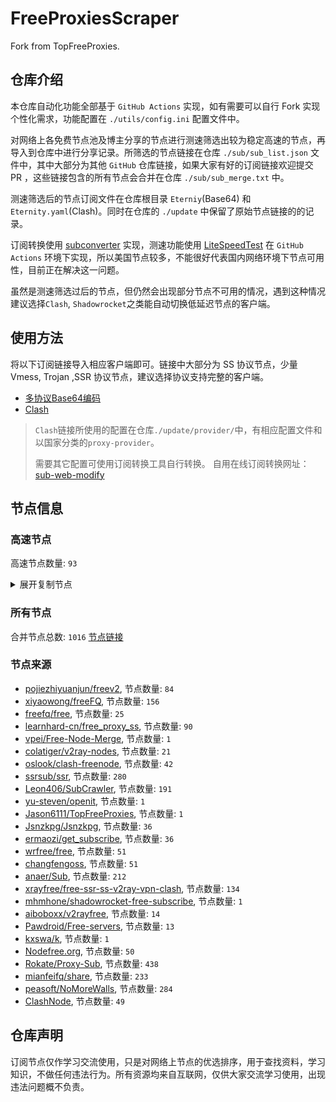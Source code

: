 # FreeProxiesScraper

Fork from TopFreeProxies.

## 仓库介绍
本仓库自动化功能全部基于 `GitHub Actions` 实现，如有需要可以自行 Fork 实现个性化需求，功能配置在 `./utils/config.ini` 配置文件中。

对网络上各免费节点池及博主分享的节点进行测速筛选出较为稳定高速的节点，再导入到仓库中进行分享记录。所筛选的节点链接在仓库 `./sub/sub_list.json` 文件中，其中大部分为其他 `GitHub` 仓库链接，如果大家有好的订阅链接欢迎提交 PR ，这些链接包含的所有节点会合并在仓库 `./sub/sub_merge.txt` 中。

测速筛选后的节点订阅文件在仓库根目录 `Eterniy`(Base64) 和 `Eternity.yaml`(Clash)。同时在仓库的 `./update` 中保留了原始节点链接的的记录。

订阅转换使用 [subconverter](https://github.com/tindy2013/subconverter) 实现，测速功能使用 [LiteSpeedTest](https://github.com/xxf098/LiteSpeedTest) 在 `GitHub Actions` 环境下实现，所以美国节点较多，不能很好代表国内网络环境下节点可用性，目前正在解决这一问题。

虽然是测速筛选过后的节点，但仍然会出现部分节点不可用的情况，遇到这种情况建议选择`Clash`, `Shadowrocket`之类能自动切换低延迟节点的客户端。

## 使用方法
将以下订阅链接导入相应客户端即可。链接中大部分为 SS 协议节点，少量 Vmess, Trojan ,SSR 协议节点，建议选择协议支持完整的客户端。

- [多协议Base64编码](https://raw.githubusercontent.com/caijh/FreeProxiesScraper/master/Eternity)
- [Clash](https://raw.githubusercontent.com/caijh/FreeProxiesScraper/master/Eternity.yaml)

>`Clash`链接所使用的配置在仓库`./update/provider/`中，有相应配置文件和以国家分类的`proxy-provider`。
>
>需要其它配置可使用订阅转换工具自行转换。
>自用在线订阅转换网址：[sub-web-modify](https://sub.v1.mk/)

## 节点信息
### 高速节点
高速节点数量: `93`
<details>
  <summary>展开复制节点</summary>

    vmess://eyJ2IjoiMiIsInBzIjoi8J+HsPCfh7cg6Z+p5Zu9XzAzMDYwMTYiLCJhZGQiOiIxNTIuNjcuMjE4LjM4IiwicG9ydCI6IjQ0MyIsInR5cGUiOiJub25lIiwiaWQiOiJiNWU5NDgwYS1iN2FhLTQwYTQtZjlhNy01Mjk5YjVlMzYzYjQiLCJhaWQiOiIwIiwibmV0Ijoid3MiLCJwYXRoIjoiLyIsImhvc3QiOiIiLCJ0bHMiOiIifQ==
    vmess://eyJ2IjoiMiIsInBzIjoi8J+HsPCfh7cg6Z+p5Zu9XzAzMDYwMDkiLCJhZGQiOiIxNTIuNjkuMjMwLjE3MCIsInBvcnQiOiI4MCIsInR5cGUiOiJub25lIiwiaWQiOiI2YWEyNGRlZC01ZjE1LTQ4YzctOGNiYS0zZTJhMTU5ZDZiNzciLCJhaWQiOiIwIiwibmV0Ijoid3MiLCJwYXRoIjoiLyIsImhvc3QiOiIiLCJ0bHMiOiIifQ==
    vmess://eyJ2IjoiMiIsInBzIjoi8J+Hr/Cfh7Ug5pel5pysXzAzMDYwMjYiLCJhZGQiOiIxNDAuODMuODYuMTI5IiwicG9ydCI6IjgwIiwidHlwZSI6Im5vbmUiLCJpZCI6Ijg3MDBjZmJkLTcxZGMtNDJiMC04NGYyLTUzY2Q3ZmU1NjQ1YiIsImFpZCI6IjAiLCJuZXQiOiJ3cyIsInBhdGgiOiIvIiwiaG9zdCI6IiIsInRscyI6IiJ9
    vmess://eyJ2IjoiMiIsInBzIjoi8J+HqPCfh7MgWzAxLTAzXXxvcGVucnVubmVyfOS4reWbveWPsOa5vihUVylUYWl3YW4vQ2l0eU9mZmljZV8yIiwiYWRkIjoiNjEuMjIyLjIwMi4xNDAiLCJwb3J0IjoiMzM3OTIiLCJ0eXBlIjoibm9uZSIsImlkIjoiZTU1Y2QxODItMDFiMC00ZmI3LWE1MTAtMzYzNzAxYTQ5MWM1IiwiYWlkIjoiMCIsIm5ldCI6IndzIiwicGF0aCI6Ii8iLCJob3N0IjoiIiwidGxzIjoiIn0=
    trojan://7Z29DRr1ts@cp-asus.ml:50275?allowInsecure=1#%F0%9F%87%B8%F0%9F%87%AC%20%5B01-03%5D%7Copenrunner%7C%E6%96%B0%E5%8A%A0%E5%9D%A1%28SG%29Singapore%2FSingapore_8
    trojan://c19d1432-8b3e-4818-8837-3d160cf65908@jgwdb2.gaox.ml:443?allowInsecure=1#%F0%9F%87%AF%F0%9F%87%B5%20%5B01-03%5D%7Copenrunner%7C%E6%97%A5%E6%9C%AC%28JP%29Japan%2FOsaka_9
    vmess://eyJ2IjoiMiIsInBzIjoi8J+HrfCfh7AgWzAxLTAzXXxvcGVucnVubmVyfOS4reWbvemmmea4ry/kuK3lm73lj7Dmub4oQ04pQ2hpbmEvQmVpamluZy8o5Y+v6IO95piv5Lit6L2s6IqC54K5KV8xMCIsImFkZCI6InNoY3UuZm9yZ2VidWtraXQuY29tIiwicG9ydCI6IjQ3Mzg5IiwidHlwZSI6Im5vbmUiLCJpZCI6ImY2ODBkZmQ4LTNiNTktNDhhZi1hZWE4LTFkNGJjMDlhMTcwNSIsImFpZCI6IjAiLCJuZXQiOiJ0Y3AiLCJwYXRoIjoiLyIsImhvc3QiOiJzaGN1LmZvcmdlYnVra2l0LmNvbSIsInRscyI6IiJ9
    trojan://da777aae-defb-41d0-a183-2c27da2b4677@jgwdj3.gaox.ml:443?allowInsecure=1#%F0%9F%87%AF%F0%9F%87%B5%20%5B01-03%5D%7Copenrunner%7C%E6%97%A5%E6%9C%AC%28JP%29Japan%2FTokyo_16
    vmess://eyJ2IjoiMiIsInBzIjoi8J+HrfCfh7AgWzAxLTAzXXxvcGVucnVubmVyfOS4reWbvemmmea4r+eJueWIq+ihjOaUv+WMuihISylIb25na29uZ1NBUkNoaW5hL0hvbmdLb25nXzE5IiwiYWRkIjoiNDI2aGsuZmFuczgueHl6IiwicG9ydCI6IjQ0MyIsInR5cGUiOiJub25lIiwiaWQiOiI5M2JkYWVkNS0xM2M1LTM5MjctOTNkNy1hNjg3N2M1YWM4ZDIiLCJhaWQiOiIyIiwibmV0Ijoid3MiLCJwYXRoIjoiL3JheSIsImhvc3QiOiI0MjZoay5mYW5zOC54eXoiLCJ0bHMiOiJ0bHMifQ==
    vmess://eyJ2IjoiMiIsInBzIjoi8J+HrfCfh7AgWzAxLTAzXXxvcGVucnVubmVyfOS4reWbvemmmea4ry/kuK3lm73lj7Dmub4oQ04pQ2hpbmEvQmVpamluZy8o5Y+v6IO95piv5Lit6L2s6IqC54K5KV8yMCIsImFkZCI6IlYzMDkuYmdwbmV0LnRvcCIsInBvcnQiOiIyNjMwOSIsInR5cGUiOiJub25lIiwiaWQiOiJlZjM2MWM4My04Yjg5LTM5NTAtOWM5Yi02Y2NjMTc3ZTYyODUiLCJhaWQiOiIwIiwibmV0IjoidGNwIiwicGF0aCI6Ii9yYXkiLCJob3N0IjoiNDI2aGsuZmFuczgueHl6IiwidGxzIjoiIn0=
    vmess://eyJ2IjoiMiIsInBzIjoi8J+HrfCfh7AgWzAxLTAzXXxvcGVucnVubmVyfOS4reWbvemmmea4ry/kuK3lm73lj7Dmub4oQ04pQ2hpbmEvU2hlbnpoZW4vKOWPr+iDveaYr+S4rei9rOiKgueCuSlfMjMiLCJhZGQiOiJWMjAzLmJncG5ldC50b3AiLCJwb3J0IjoiMjYyMDMiLCJ0eXBlIjoibm9uZSIsImlkIjoiZWYzNjFjODMtOGI4OS0zOTUwLTljOWItNmNjYzE3N2U2Mjg1IiwiYWlkIjoiMCIsIm5ldCI6InRjcCIsInBhdGgiOiIvcmF5IiwiaG9zdCI6IjQyNmhrLmZhbnM4Lnh5eiIsInRscyI6IiJ9
    trojan://cfbabf31-2cf6-40ca-9688-abbb682370aa@cn.speedabc.xyz:32002?allowInsecure=1&sni=jp-bgp.speedaccelerate.com#%F0%9F%87%AD%F0%9F%87%B0%20%5B01-03%5D%7Copenrunner%7C%E4%B8%AD%E5%9B%BD%E9%A6%99%E6%B8%AF%2F%E4%B8%AD%E5%9B%BD%E5%8F%B0%E6%B9%BE%28CN%29China%2FShenzhen%2F%28%E5%8F%AF%E8%83%BD%E6%98%AF%E4%B8%AD%E8%BD%AC%E8%8A%82%E7%82%B9%29_25
    trojan://e5d46365e25e31d94279c2bcf93390a2@sg-sr-116.mitoption.com:443?allowInsecure=1#%F0%9F%87%B8%F0%9F%87%AC%20%5B01-03%5D%7Copenrunner%7C%E6%96%B0%E5%8A%A0%E5%9D%A1%28SG%29Singapore%2FSingapore_28
    vmess://eyJ2IjoiMiIsInBzIjoi8J+Hr/Cfh7UgWzAxLTAzXXxvcGVucnVubmVyfOaXpeacrChKUClKYXBhbi9Ub2t5b18yOSIsImFkZCI6IjE0MC4yMzguNDguMTk0IiwicG9ydCI6Ijg4ODgiLCJ0eXBlIjoibm9uZSIsImlkIjoiMjRmMWRmYWQtMTI2Ny00Mjk3LThlODgtMGU5YjhlZjQ3ZTQ3IiwiYWlkIjoiMCIsIm5ldCI6InRjcCIsInBhdGgiOiIvIiwiaG9zdCI6IiIsInRscyI6IiJ9
    ss://YWVzLTI1Ni1nY206WTZSOXBBdHZ4eHptR0M@158.247.205.87:5601#%F0%9F%87%AF%F0%9F%87%B5%20%5B01-03%5D%7Copenrunner%7C%E6%97%A5%E6%9C%AC%28JP%29Japan%2FOsaka_40
    trojan://7b4066ae-accc-11eb-a8bf-f23c91cfbbc9@ssl.tcpbbr.net:443?allowInsecure=1#%F0%9F%87%AD%F0%9F%87%B0%20%5B01-03%5D%7Copenrunner%7C%E4%B8%AD%E5%9B%BD%E9%A6%99%E6%B8%AF%E7%89%B9%E5%88%AB%E8%A1%8C%E6%94%BF%E5%8C%BA%28HK%29Hongkong%2BSAR%2BChina%2FHong%2BKong_42
    vmess://eyJ2IjoiMiIsInBzIjoiSEtfU1NSU1VCXzE0IiwiYWRkIjoid3d3LnNha3VyYWRyZWFtLnRvcCIsInBvcnQiOiIxMjQ0MyIsInR5cGUiOiJub25lIiwiaWQiOiJlNGM4MjY0Yi0zZTUxLTRmYTMtYTk1Yi1mYTczMDljODJkNWEiLCJhaWQiOiIwIiwibmV0Ijoid3MiLCJwYXRoIjoiL2E3Mjc5MDVhYmM5MS8iLCJob3N0Ijoid3d3LnNha3VyYWRyZWFtLnRvcCIsInRscyI6InRscyJ9
    vmess://eyJ2IjoiMiIsInBzIjoiU0dfU1NSU1VCXzE5NCIsImFkZCI6ImhrLWl2LnNvbW5vZGUudG9wIiwicG9ydCI6IjgwIiwidHlwZSI6Im5vbmUiLCJpZCI6ImQ0MWMxOTNmLTUyY2EtM2VmOS05Y2Y1LWU3ZDUwMzMwZjI2ZSIsImFpZCI6IjAiLCJuZXQiOiJ3cyIsInBhdGgiOiIvd3M/ZWQ9MjA0OCIsImhvc3QiOiJoay1pdi5zb21ub2RlLnRvcCIsInRscyI6IiJ9
    ss://Y2hhY2hhMjAtaWV0Zi1wb2x5MTMwNTpHIXlCd1BXSDNWYW8@148.66.56.99:807#HK_52
    ss://YWVzLTI1Ni1jZmI6YW1hem9uc2tyMDU@3.112.193.151:443#JP_71
    ss://YWVzLTI1Ni1jZmI6YW1hem9uc2tyMDU@54.169.62.50:443#SG_124
    ss://Y2hhY2hhMjAtaWV0Zi1wb2x5MTMwNTpHIXlCd1BXSDNWYW8@217.197.161.136:811#Pool_%F0%9F%87%B8%F0%9F%87%ACSG_125
    ss://Y2hhY2hhMjAtaWV0Zi1wb2x5MTMwNTpHIXlCd1BXSDNWYW8@217.197.161.138:805#Pool_%F0%9F%87%B8%F0%9F%87%ACSG_126
    ss://YWVzLTI1Ni1jZmI6YW1hem9uc2tyMDU@54.169.211.238:443#SG_128
    ss://YWVzLTI1Ni1jZmI6YW1hem9uc2tyMDU@18.141.183.204:443#SG_132
    ss://YWVzLTI1Ni1jZmI6YW1hem9uc2tyMDU@54.254.199.122:443#SG_135
    vmess://eyJ2IjoiMiIsInBzIjoi8J+Hr/Cfh7UgZ2l0aHViLmNvbS9mcmVlZnEgLSDml6XmnKzkuJzkuqxMaW5vZGXmlbDmja7kuK3lv4MgMSIsImFkZCI6InY2LjU4MzE4MS54eXoiLCJwb3J0IjoiODAiLCJ0eXBlIjoibm9uZSIsImlkIjoiNTYxZDk1MzMtZTIwYS00ZmYwLTgzZDQtODBkMGNjNTg4ZGZiIiwiYWlkIjoiMCIsIm5ldCI6IndzIiwicGF0aCI6Ii8iLCJob3N0IjoidjYuNTgzMTgxLnh5eiIsInRscyI6IiJ9
    vmess://eyJ2IjoiMiIsInBzIjoi8J+HqPCfh7Mg5Y+w5rm+XzAzMDYwMTMiLCJhZGQiOiI0NS4xMjEuNTEuMTAzIiwicG9ydCI6IjIwNzE1IiwidHlwZSI6Im5vbmUiLCJpZCI6ImY2NDA2YjZkLTU0ODctNDZkYS1mNzkzLTQ2NjExMjY5YTMwNiIsImFpZCI6IjAiLCJuZXQiOiJ0Y3AiLCJwYXRoIjoiLyIsImhvc3QiOiJ2Ni41ODMxODEueHl6IiwidGxzIjoiIn0=
    vmess://eyJ2IjoiMiIsInBzIjoi8J+HuPCfh6wgWzAxLTAzXXxvcGVucnVubmVyfOaWsOWKoOWdoShTRylTaW5nYXBvcmUvU2luZ2Fwb3JlXzciLCJhZGQiOiJ2Mi0yLmdvZGxpZ2h0Lnh5eiIsInBvcnQiOiIzMDUyNiIsInR5cGUiOiJub25lIiwiaWQiOiI0MzMwOGQyNy05NGVjLTQwOGUtYThmNi1kNjgyY2ZiOTljYTkiLCJhaWQiOiIwIiwibmV0Ijoid3MiLCJwYXRoIjoiLzU0ZjYzNGZzIiwiaG9zdCI6InYyLTIuZ29kbGlnaHQueHl6IiwidGxzIjoidGxzIn0=
    vmess://eyJ2IjoiMiIsInBzIjoi8J+Hr/Cfh7Ug5pel5pysXzAzMDYxNjI1IiwiYWRkIjoiMTQxLjE0Ny4xNDkuMTg2IiwicG9ydCI6IjEwMzQ0IiwidHlwZSI6Im5vbmUiLCJpZCI6IjQ3OTk3MmIxLWU2MGQtNDk4NS05YTdmLWRmZWU2NDk4YWRiMSIsImFpZCI6IjAiLCJuZXQiOiJ0Y3AiLCJwYXRoIjoiLzU0ZjYzNGZzIiwiaG9zdCI6InYyLTIuZ29kbGlnaHQueHl6IiwidGxzIjoiIn0=
    ss://YWVzLTI1Ni1nY206ZTB1eWFrZW5kZzc@x.gotout.work:30031#%F0%9F%87%AD%F0%9F%87%B0%20%5B01-03%5D%7Copenrunner%7C%E4%B8%AD%E5%9B%BD%E9%A6%99%E6%B8%AF%2F%E4%B8%AD%E5%9B%BD%E5%8F%B0%E6%B9%BE%28CN%29China%2FShenzhen%2F%28%E5%8F%AF%E8%83%BD%E6%98%AF%E4%B8%AD%E8%BD%AC%E8%8A%82%E7%82%B9%29_4
    vmess://eyJ2IjoiMiIsInBzIjoi8J+HrfCfh7AgWzAxLTAzXXxvcGVucnVubmVyfOS4reWbvemmmea4ry/kuK3lm73lj7Dmub4oQ04pQ2hpbmEvU2hlbnpoZW4vKOWPr+iDveaYr+S4rei9rOiKgueCuSlfMyIsImFkZCI6IlYxMDQuYmdwbmV0LnRvcCIsInBvcnQiOiIyNjEwNCIsInR5cGUiOiJub25lIiwiaWQiOiJlZjM2MWM4My04Yjg5LTM5NTAtOWM5Yi02Y2NjMTc3ZTYyODUiLCJhaWQiOiIwIiwibmV0Ijoid3MiLCJwYXRoIjoiL2FkbWluIiwiaG9zdCI6IlYxMDQuYmdwbmV0LnRvcCIsInRscyI6IiJ9
    vmess://eyJ2IjoiMiIsInBzIjoi8J+HrfCfh7Ag6aaZ5rivXzAzMDYyMDYiLCJhZGQiOiIyMjMuMTYuOTMuMjIzIiwicG9ydCI6IjgwIiwidHlwZSI6Im5vbmUiLCJpZCI6ImQzM2EyMWE4LWU5ZTgtNGUxNy04NmNiLTUzZjIyMmFjYmU3MiIsImFpZCI6IjAiLCJuZXQiOiJ3cyIsInBhdGgiOiIvMS9hY3Rpb24taW1wcmVzc2lvbnMvMS9PRS9hd3MtbWt0Zy9hY3Rpb24vYXdzbV92MmNvbXBfdmlkZW9fVmlkZW9QbGF5ZXJSZWFkeSIsImhvc3QiOiJmbHMtbmEuYW1hem9uLmNvbSIsInRscyI6IiJ9
    ss://YWVzLTI1Ni1nY206NTA3MzY0ZmI3OTFl@fn600mlines021.svcline.com:995#%F0%9F%87%AD%F0%9F%87%B0%20%E9%A6%99%E6%B8%AFIEPL%E5%86%85%E7%BD%91%E4%B8%93%E7%BA%BF01
    ss://YWVzLTI1Ni1nY206YTgwMTYzMmQyZTJl@fn600mlines024.svcline.com:995#%F0%9F%87%AD%F0%9F%87%B0%20%E9%A6%99%E6%B8%AF%E8%B7%A8%E5%A2%83%E9%87%91%E8%9E%8D%E4%B8%93%E7%BA%BF03
    ss://YWVzLTI1Ni1nY206YjgyMzQ0YjNkNTMx@fn600mliness016.svcline.com:995#%F0%9F%87%AD%F0%9F%87%B0%20%E9%A6%99%E6%B8%AFIEPL%E5%86%85%E7%BD%91%E4%B8%93%E7%BA%BF02
    vmess://eyJ2IjoiMiIsInBzIjoi8J+HrfCfh7Ag5Lqa5rSyIHwg6aaZ5rivQiIsImFkZCI6ImEtY20xLmpzbW1tLmN5b3UiLCJwb3J0IjoiMzkxMTIiLCJ0eXBlIjoibm9uZSIsImlkIjoiMTBjOTA2NDQtM2QzNC0zYTM5LTk3NDctNGUwYzcyNjVjZjQ4IiwiYWlkIjoiMCIsIm5ldCI6InRjcCIsInBhdGgiOiIvMS9hY3Rpb24taW1wcmVzc2lvbnMvMS9PRS9hd3MtbWt0Zy9hY3Rpb24vYXdzbV92MmNvbXBfdmlkZW9fVmlkZW9QbGF5ZXJSZWFkeSIsImhvc3QiOiJmbHMtbmEuYW1hem9uLmNvbSIsInRscyI6IiJ9
    vmess://eyJ2IjoiMiIsInBzIjoi8J+HrfCfh7Ag5Lqa5rSyIHwg6aaZ5rivQSIsImFkZCI6ImEtY20xLmpzbW1tLmN5b3UiLCJwb3J0IjoiMzkxMTEiLCJ0eXBlIjoibm9uZSIsImlkIjoiMTBjOTA2NDQtM2QzNC0zYTM5LTk3NDctNGUwYzcyNjVjZjQ4IiwiYWlkIjoiMCIsIm5ldCI6InRjcCIsInBhdGgiOiIvMS9hY3Rpb24taW1wcmVzc2lvbnMvMS9PRS9hd3MtbWt0Zy9hY3Rpb24vYXdzbV92MmNvbXBfdmlkZW9fVmlkZW9QbGF5ZXJSZWFkeSIsImhvc3QiOiJmbHMtbmEuYW1hem9uLmNvbSIsInRscyI6IiJ9
    vmess://eyJ2IjoiMiIsInBzIjoi8J+HrfCfh7Ag5Lqa5rSyIHwg6aaZ5rivQkdQIiwiYWRkIjoiYS1jbjIuanNtbW0uY3lvdSIsInBvcnQiOiIzOTEzMSIsInR5cGUiOiJub25lIiwiaWQiOiIxMGM5MDY0NC0zZDM0LTNhMzktOTc0Ny00ZTBjNzI2NWNmNDgiLCJhaWQiOiIwIiwibmV0IjoidGNwIiwicGF0aCI6Ii8xL2FjdGlvbi1pbXByZXNzaW9ucy8xL09FL2F3cy1ta3RnL2FjdGlvbi9hd3NtX3YyY29tcF92aWRlb19WaWRlb1BsYXllclJlYWR5IiwiaG9zdCI6ImZscy1uYS5hbWF6b24uY29tIiwidGxzIjoiIn0=
    vmess://eyJ2IjoiMiIsInBzIjoi8J+HqPCfh7Mg5Lqa5rSyIHwg5Y+w5rm+RCIsImFkZCI6ImEtY3QxLmpzbW1tLmN5b3UiLCJwb3J0IjoiMzkyMjIiLCJ0eXBlIjoibm9uZSIsImlkIjoiMTBjOTA2NDQtM2QzNC0zYTM5LTk3NDctNGUwYzcyNjVjZjQ4IiwiYWlkIjoiMCIsIm5ldCI6InRjcCIsInBhdGgiOiIvMS9hY3Rpb24taW1wcmVzc2lvbnMvMS9PRS9hd3MtbWt0Zy9hY3Rpb24vYXdzbV92MmNvbXBfdmlkZW9fVmlkZW9QbGF5ZXJSZWFkeSIsImhvc3QiOiJmbHMtbmEuYW1hem9uLmNvbSIsInRscyI6IiJ9
    trojan://e0d7cfe6-b30c-4da2-968c-83cf5a878ec6@hk7.microsoftjs.top:443?allowInsecure=0&sni=tls.microsoftjs.top#%F0%9F%87%AD%F0%9F%87%B0%20%E9%A6%99%E6%B8%AF001
    vmess://eyJ2IjoiMiIsInBzIjoi8J+HsPCfh7cgX0tSX+mfqeWbvV8xIiwiYWRkIjoiMTMuMTI1LjcyLjE5NyIsInBvcnQiOiI0MzYzMiIsInR5cGUiOiJub25lIiwiaWQiOiIxOGY0OTI4OS05ZWUxLTQzOWEtYmJhYS1kYmI1OTE3MmM0MmUiLCJhaWQiOiIwIiwibmV0IjoidGNwIiwicGF0aCI6Ii8iLCJob3N0IjoidGxzLm1pY3Jvc29mdGpzLnRvcCIsInRscyI6IiJ9
    vmess://eyJ2IjoiMiIsInBzIjoi8J+HqPCfh7MgX1RXX+WPsOa5vl8xIiwiYWRkIjoiMzQuODEuNjEuMjQiLCJwb3J0IjoiNDM2MzIiLCJ0eXBlIjoibm9uZSIsImlkIjoiMThmNDkyODktOWVlMS00MzlhLWJiYWEtZGJiNTkxNzJjNDJlIiwiYWlkIjoiMCIsIm5ldCI6InRjcCIsInBhdGgiOiIvIiwiaG9zdCI6InRscy5taWNyb3NvZnRqcy50b3AiLCJ0bHMiOiIifQ==
    ss://YWVzLTI1Ni1jZmI6YW1hem9uc2tyMDU@54.178.60.213:443#%F0%9F%87%AF%F0%9F%87%B5%20_JP_%E6%97%A5%E6%9C%AC_1
    vmess://eyJ2IjoiMiIsInBzIjoi8J+Hr/Cfh7UgX0pQX+aXpeacrF8yIiwiYWRkIjoiNDMuMTI4LjIyNS4yMjAiLCJwb3J0IjoiODAiLCJ0eXBlIjoibm9uZSIsImlkIjoiMDNmYThlNTQtNDFiZS00ZTNiLWI3MGMtNTBiMzc1MGI1ZmRjIiwiYWlkIjoiMCIsIm5ldCI6IndzIiwicGF0aCI6Ii8iLCJob3N0IjoiIiwidGxzIjoiIn0=
    vmess://eyJ2IjoiMiIsInBzIjoiVVNfU1NSU1VCXzE5MCIsImFkZCI6IjE3Mi42Ny4xNjQuMTIzIiwicG9ydCI6IjQ0MyIsInR5cGUiOiJub25lIiwiaWQiOiJjNWEyZDdiOC1iZjg0LTRmOTctODU3Ny1iOWI4N2YyYmFhZjciLCJhaWQiOiIwIiwibmV0Ijoid3MiLCJwYXRoIjoiL0FVSUtOOEFVIiwiaG9zdCI6Im9wbGcxLmNmY2RuMi54eXoiLCJ0bHMiOiJ0bHMifQ==
    ss://YWVzLTI1Ni1jZmI6YW1hem9uc2tyMDU@54.186.216.67:443#%F0%9F%87%BA%F0%9F%87%B8%20%E7%BE%8E%E5%9B%BD%20136
    vmess://eyJ2IjoiMiIsInBzIjoi8J+HqPCfh6Yg5Yqg5ou/5aSnXzAzMDYxNjAiLCJhZGQiOiIyMy4yMjcuMzguMzkiLCJwb3J0IjoiNDQzIiwidHlwZSI6Im5vbmUiLCJpZCI6IjU2YTIxODhiLTJhYjctNDAyYy1iOWI4LTM0ODQ3ZmRmMDk1OCIsImFpZCI6IjAiLCJuZXQiOiJ3cyIsInBhdGgiOiIvNVFOUk9TUlYiLCJob3N0Ijoib3BsZzEuemh1amljbjIuY29tIiwidGxzIjoidGxzIn0=
    trojan://cf4295378e209e70d12c5bdd017144dfd1c772d3@170-187-134-190.ipv4.rush.ml:8443?allowInsecure=1#%F0%9F%87%BA%F0%9F%87%B8%20US%20356%20%E2%86%92%20tg%40nicevpn123
    vmess://eyJ2IjoiMiIsInBzIjoiVVNfeW91dHViZUDotYTmupDliIbkuqvluIhfNDAiLCJhZGQiOiJjYS1ubmMuaWxvdmVzY3AuY29tIiwicG9ydCI6IjQ0MyIsInR5cGUiOiJub25lIiwiaWQiOiI4MjNjMzFkYS03MDFmLTQ4M2QtYjM2ZS04OTZlNWNmMDk4N2EiLCJhaWQiOiIwIiwibmV0Ijoid3MiLCJwYXRoIjoiL3NoaXJrZXIiLCJob3N0IjoiY2Etbm5jLmlsb3Zlc2NwLmNvbSIsInRscyI6InRscyJ9
    vmess://eyJ2IjoiMiIsInBzIjoi8J+HuvCfh7gg576O5Zu9XzAzMDYxNTEwIiwiYWRkIjoianBuZXdhY3MuMTE0NTE0NzgyLnh5eiIsInBvcnQiOiIyMDUyIiwidHlwZSI6Im5vbmUiLCJpZCI6ImJiZTAzM2QzLWQzYmUtMzExMC1iODFhLTRmZWQzNDNlMmZjMiIsImFpZCI6IjAiLCJuZXQiOiJ3cyIsInBhdGgiOiIvdnZmZGd0cmgiLCJob3N0IjoianBuZXdhY3MuMTE0NTE0NzgyLnh5eiIsInRscyI6IiJ9
    trojan://RRy34GGwsPt47SuC@sky998dmit3.xyz:443?allowInsecure=1#%F0%9F%87%BA%F0%9F%87%B8%20US%20323%20%E2%86%92%20tg%40nicevpn123
    trojan://4134219f-2384-449c-92e9-50fe8474c30a@zurich-m2.4422331.xyz:10086?allowInsecure=1&sni=zurich-m2.4422331.xyz#%F0%9F%87%BA%F0%9F%87%B8%20US%20197%20%E2%86%92%20tg%40nicevpn123
    trojan://cf4295378e209e70d12c5bdd017144dfd1c772d3@108-137-18-26.ipv4.rush.ml:8443?allowInsecure=1#%F0%9F%87%BA%F0%9F%87%B8%20US%20332%20%E2%86%92%20tg%40nicevpn123
    vmess://eyJ2IjoiMiIsInBzIjoi8J+HuvCfh7gg576O5Zu9XzAzMDYxMjciLCJhZGQiOiIxMDguMTYyLjE5NS4xOTkiLCJwb3J0IjoiMjA4MiIsInR5cGUiOiJub25lIiwiaWQiOiIwODIxMjJhMi04NDc5LTQwODktODJmMC1mMzJiYTVmYzU0MjYiLCJhaWQiOiIwIiwibmV0Ijoid3MiLCJwYXRoIjoiL2JiIiwiaG9zdCI6Imhhby5odWFxaWFuLmljdSIsInRscyI6IiJ9
    vmess://eyJ2IjoiMiIsInBzIjoi8J+HuvCfh7gg576O5Zu9XzAzMDYyMzQ1IiwiYWRkIjoiMTcyLjY3LjIwNy4yMDkiLCJwb3J0IjoiMjA4MiIsInR5cGUiOiJub25lIiwiaWQiOiIwODIxMjJhMi04NDc5LTQwODktODJmMC1mMzJiYTVmYzU0MjYiLCJhaWQiOiIwIiwibmV0Ijoid3MiLCJwYXRoIjoiL2JiIiwiaG9zdCI6Imhhby5odWFxaWFuLmljdSIsInRscyI6IiJ9
    vmess://eyJ2IjoiMiIsInBzIjoi8J+HuvCfh7gg576O5Zu9IDAxOSIsImFkZCI6InYya3IxLmNvc2RheWFuLnRvcCIsInBvcnQiOiI0NDMiLCJ0eXBlIjoibm9uZSIsImlkIjoiNjQ0MGY5YzYtOTUxNC00ZmI1LWYyODEtM2FhZDFkMTQxOGJlIiwiYWlkIjoiMCIsIm5ldCI6IndzIiwicGF0aCI6Ii92bWVzcyIsImhvc3QiOiJ2MmtyMS5jb3NkYXlhbi50b3AiLCJ0bHMiOiJ0bHMifQ==
    vmess://eyJ2IjoiMiIsInBzIjoi8J+HuvCfh7gg576O5Zu9IDEwMSIsImFkZCI6ImxjLWtyMDItZGlyZWN0MDEubGMta3IwMi5sYy1ub2RlLmNvbSIsInBvcnQiOiI0NDMiLCJ0eXBlIjoibm9uZSIsImlkIjoiZWM3MzY0ODItMTczZS0zZWZmLTkxMTQtYjQ5ZGY4MDU2ZTdkIiwiYWlkIjoiMiIsIm5ldCI6IndzIiwicGF0aCI6Ii8iLCJob3N0IjoibGMta3IwMi1kaXJlY3QwMS5sYy1rcjAyLmxjLW5vZGUuY29tIiwidGxzIjoidGxzIn0=
    vmess://eyJ2IjoiMiIsInBzIjoi8J+HuvCfh7ggZ2l0aHViLmNvbS9mcmVlZnEgLSDnvo7lm71DbG91ZEZsYXJl5YWs5Y+4Q0RO6IqC54K5KHNob3BpZnkpIDUiLCJhZGQiOiIyMy4yMjcuMzguMTEiLCJwb3J0IjoiNDQzIiwidHlwZSI6Im5vbmUiLCJpZCI6IjkzNzlmZWEwLTAwNmQtNGZkMy04ZTM1LWQ0NWE1YWY3MmFhMiIsImFpZCI6IjAiLCJuZXQiOiJ3cyIsInBhdGgiOiIvVU1XMzYyNjIiLCJob3N0IjoiZnJndDEuc3NyLWZyZWUyLnh5eiIsInRscyI6InRscyJ9
    vmess://eyJ2IjoiMiIsInBzIjoi8J+HuvCfh7gg576O5Zu9IDEwMyIsImFkZCI6ImF1Lnlhbmdvbi5jbHViIiwicG9ydCI6IjQ0MyIsInR5cGUiOiJub25lIiwiaWQiOiI3NmY2ZWQ1NC03ZjYxLTQ0MDctZjQ5ZC1kZDMzZDA3ZWJkOGYiLCJhaWQiOiIwIiwibmV0IjoidGNwIiwicGF0aCI6Ii9VTVczNjI2MiIsImhvc3QiOiJmcmd0MS5zc3ItZnJlZTIueHl6IiwidGxzIjoidGxzIn0=
    vmess://eyJ2IjoiMiIsInBzIjoi8J+HuvCfh7ggZ2l0aHViLmNvbS9mcmVlZnEgLSDnvo7lm71DbG91ZEZsYXJl6IqC54K5IDEwIiwiYWRkIjoibHYxLnNoYXJlY2VudHJlcHJvLm9yZyIsInBvcnQiOiI0NDMiLCJ0eXBlIjoibm9uZSIsImlkIjoiODIzYzMxZGEtNzAxZi00ODNkLWIzNmUtODk2ZTVjZjA5ODdhIiwiYWlkIjoiMCIsIm5ldCI6IndzIiwicGF0aCI6Ii9zaGlya2VyIiwiaG9zdCI6Imx2MS5zaGFyZWNlbnRyZXByby5vcmciLCJ0bHMiOiJ0bHMifQ==
    vmess://eyJ2IjoiMiIsInBzIjoi8J+HuPCfh6wgX1VTX+e+juWbvS0+8J+HuPCfh6xfU0df5paw5Yqg5Z2hIDIiLCJhZGQiOiJ3d3cuZGFjaHUuY28iLCJwb3J0IjoiMjA5NSIsInR5cGUiOiJub25lIiwiaWQiOiJkMWJhZjJjOC00YjBiLTQwMGQtOGUwOC1iMWEyZmYxNDlmYTMiLCJhaWQiOiIwIiwibmV0Ijoid3MiLCJwYXRoIjoiL1RHOkBoa2FhMCIsImhvc3QiOiJsaW4uZC5zZy53eWhrYWEwLmdxIiwidGxzIjoiIn0=
    vmess://eyJ2IjoiMiIsInBzIjoi8J+HuvCfh7gg576O5Zu9IDA3NCIsImFkZCI6Ind3dy5kYWNodS5jbyIsInBvcnQiOiIyMDk1IiwidHlwZSI6Im5vbmUiLCJpZCI6ImQxYmFmMmM4LTRiMGItNDAwZC04ZTA4LWIxYTJmZjE0OWZhMyIsImFpZCI6IjAiLCJuZXQiOiJ3cyIsInBhdGgiOiIvVEc6QGhrYWEwIiwiaG9zdCI6Imxpbi5kLnNnLnd5aGthYTAuZ3EiLCJ0bHMiOiIifQ==
    vmess://eyJ2IjoiMiIsInBzIjoiVVNfMTQiLCJhZGQiOiIxNTkuMjIzLjMyLjIzMCIsInBvcnQiOiI4MDgwIiwidHlwZSI6Im5vbmUiLCJpZCI6IjcwMDIzMzBkLWZlMjctNGI1Ni1iMjJmLWQ3ZTNlYjgyNWZkYiIsImFpZCI6IjAiLCJuZXQiOiJ3cyIsInBhdGgiOiIvY2N0djEzL2hkLm0zdTgiLCJob3N0IjoiMTU5LjIyMy4zMi4yMzAiLCJ0bHMiOiIifQ==
    vmess://eyJ2IjoiMiIsInBzIjoiVVNfU1NSU1VCXzEwIiwiYWRkIjoiMTcyLjY3LjE5OS4xMTUiLCJwb3J0IjoiNDQzIiwidHlwZSI6Im5vbmUiLCJpZCI6IjIwZTkyODgxLTVmYjQtNGIwNS1iYzc3LTU3OTI5NDc2ZGM2OSIsImFpZCI6IjAiLCJuZXQiOiJ3cyIsInBhdGgiOiIvc2hpcmtlciIsImhvc3QiOiJsdS5zaGFyZWNlbnRyZS5vbmxpbmUiLCJ0bHMiOiJ0bHMifQ==
    vmess://eyJ2IjoiMiIsInBzIjoiVVNfU1NSU1VCXzEwNSIsImFkZCI6IjE3Mi42Ny40NS4xNDQiLCJwb3J0IjoiNDQzIiwidHlwZSI6Im5vbmUiLCJpZCI6ImM1YTJkN2I4LWJmODQtNGY5Ny04NTc3LWI5Yjg3ZjJiYWFmNyIsImFpZCI6IjAiLCJuZXQiOiJ3cyIsInBhdGgiOiIvQVVJS044QVUiLCJob3N0Ijoib3BsZzEuY2ZjZG4yLnh5eiIsInRscyI6InRscyJ9
    vmess://eyJ2IjoiMiIsInBzIjoiVVNfU1NSU1VCXzEwOCIsImFkZCI6ImNmLWx0LnNoYXJlY2VudHJlLm9ubGluZSIsInBvcnQiOiI0NDMiLCJ0eXBlIjoibm9uZSIsImlkIjoiMjBlOTI4ODEtNWZiNC00YjA1LWJjNzctNTc5Mjk0NzZkYzY5IiwiYWlkIjoiMCIsIm5ldCI6IndzIiwicGF0aCI6Ii9zaGlya2VyIiwiaG9zdCI6Imx1LnNoYXJlY2VudHJlLm9ubGluZSIsInRscyI6InRscyJ9
    vmess://eyJ2IjoiMiIsInBzIjoiVVNfU1NSU1VCXzExNSIsImFkZCI6IjE3Mi42Ny4yMDUuNzAiLCJwb3J0IjoiNDQzIiwidHlwZSI6Im5vbmUiLCJpZCI6IjIwZTkyODgxLTVmYjQtNGIwNS1iYzc3LTU3OTI5NDc2ZGM2OSIsImFpZCI6IjAiLCJuZXQiOiJ3cyIsInBhdGgiOiIvc2hpcmtlciIsImhvc3QiOiJzZy1nY29yZS5zaGFyZWNlbnRyZS5vbmxpbmUiLCJ0bHMiOiJ0bHMifQ==
    vmess://eyJ2IjoiMiIsInBzIjoi5rWL6K+VMSIsImFkZCI6IjE3Mi42Ni40NS4xMjIiLCJwb3J0IjoiMjA1MyIsInR5cGUiOiJub25lIiwiaWQiOiIwNzA0M2I5NC0zYmRkLTQ0ODEtYWQ1Yi02YjViNGMzYmQ1MzMiLCJhaWQiOiIwIiwibmV0Ijoid3MiLCJwYXRoIjoiLzEwMDI3IiwiaG9zdCI6ImIubWd5cy50ayIsInRscyI6InRscyJ9
    trojan://cd27884b-c5af-34ec-b75f-8248077818fe@1.mg.us.cat77.cloud:1434?allowInsecure=0#%7C20.60Mb
    trojan://cd27884b-c5af-34ec-b75f-8248077818fe@c.mg.us.cat77.cloud:8646?allowInsecure=0#%7C25.57Mb
    vmess://eyJ2IjoiMiIsInBzIjoi5pyq55+lXzAzMDYxMDEiLCJhZGQiOiIxNjIuMTU5LjEzNS40MiIsInBvcnQiOiI0NDMiLCJ0eXBlIjoibm9uZSIsImlkIjoiNTZhMjE4OGItMmFiNy00MDJjLWI5YjgtMzQ4NDdmZGYwOTU4IiwiYWlkIjoiMCIsIm5ldCI6IndzIiwicGF0aCI6Ii81UU5ST1NSViIsImhvc3QiOiJvcGxnMS56aHVqaWNuMi5jb20iLCJ0bHMiOiJ0bHMifQ==
    vmess://eyJ2IjoiMiIsInBzIjoi5pyq55+lXzAzMDYxMDMiLCJhZGQiOiIxOTAuOTMuMjQ2LjMiLCJwb3J0IjoiNDQzIiwidHlwZSI6Im5vbmUiLCJpZCI6IjU2YTIxODhiLTJhYjctNDAyYy1iOWI4LTM0ODQ3ZmRmMDk1OCIsImFpZCI6IjAiLCJuZXQiOiJ3cyIsInBhdGgiOiIvNVFOUk9TUlYiLCJob3N0Ijoib3BsZzEuemh1amljbjIuY29tIiwidGxzIjoidGxzIn0=
    vmess://eyJ2IjoiMiIsInBzIjoi8J+HuvCfh7ggQEhvcGVfTmV0LWpvaW4tdXMtb24tVGVsZWdyYW0gNCIsImFkZCI6InN2My5hZHNlbnNvci50b3AiLCJwb3J0IjoiODAiLCJ0eXBlIjoibm9uZSIsImlkIjoiN2E1YWYyMDEtYjU4OC00ZjEzLTlmMDItMTg1YzY4YWNkODliIiwiYWlkIjoiMCIsIm5ldCI6IndzIiwicGF0aCI6Ii9tYW5hZ2VpdCIsImhvc3QiOiJzdjMuYWRzZW5zb3IudG9wIiwidGxzIjoiIn0=
    vmess://eyJ2IjoiMiIsInBzIjoi5pyq55+lXzAzMDYxMDIiLCJhZGQiOiIxOTAuOTMuMjQ1LjMiLCJwb3J0IjoiNDQzIiwidHlwZSI6Im5vbmUiLCJpZCI6IjU2YTIxODhiLTJhYjctNDAyYy1iOWI4LTM0ODQ3ZmRmMDk1OCIsImFpZCI6IjAiLCJuZXQiOiJ3cyIsInBhdGgiOiIvNVFOUk9TUlYiLCJob3N0Ijoib3BsZzEuemh1amljbjIuY29tIiwidGxzIjoidGxzIn0=
    trojan://cb43b7c2-b744-41c5-bcc2-fd7467b332cf@jgwxn3.gaox.ml:443?allowInsecure=0#%7C43.38Mb
    trojan://e8c1ab3c-89b3-4933-92df-682e6dce7819@jgwxn4.gaox.ml:443?allowInsecure=0#%7C49.28Mb
    trojan://xl87654321@stonebreak.online:443?allowInsecure=0#%7C22.09Mb
    vmess://eyJ2IjoiMiIsInBzIjoi8J+HqfCfh6og5b635Zu9XzAzMDYwMDYiLCJhZGQiOiI1Ljc1LjE5OC4xMTciLCJwb3J0IjoiODAiLCJ0eXBlIjoibm9uZSIsImlkIjoiZTMwY2YyZDUtMTIxMC00YzlkLThjMWItNmM5YWNiNzczNTc5IiwiYWlkIjoiMCIsIm5ldCI6IndzIiwicGF0aCI6Ii8iLCJob3N0IjoiWVRCLWF3a2oiLCJ0bHMiOiIifQ==
    trojan://e1c12e6f-a555-4ff8-b071-1e09dd5d91e6@t3.teslacdn2.live:443?allowInsecure=0#t3.teslacdn2.live443
    vmess://eyJ2IjoiMiIsInBzIjoi8J+Hq/Cfh7cg5rOV5Zu9XzAzMDYwMTEiLCJhZGQiOiIxODguMTY1LjE3MC44MyIsInBvcnQiOiI4MCIsInR5cGUiOiJub25lIiwiaWQiOiI4NjBhODYyYS0yNzk4LTQwMzctODUxMy1iMDYwZTMxMGU3ZmMiLCJhaWQiOiIwIiwibmV0Ijoid3MiLCJwYXRoIjoiLyIsImhvc3QiOiIiLCJ0bHMiOiIifQ==
    trojan://4134219f-2384-449c-92e9-50fe8474c30a@mumbai-m2.4422331.xyz:10086?allowInsecure=0#%7C59.72Mb
    vmess://eyJ2IjoiMiIsInBzIjoi8J+HrvCfh7cg5LyK5pyXIDAwMSIsImFkZCI6ImdvLmFtaXJob3NzZWluLnNob3AiLCJwb3J0IjoiMjU2OTIiLCJ0eXBlIjoibm9uZSIsImlkIjoiMmMxYTNlZmYtNzNiNi00MjU0LWY2ZTUtMDEzZDU5MDI4YjFiIiwiYWlkIjoiMCIsIm5ldCI6InRjcCIsInBhdGgiOiIvIiwiaG9zdCI6ImdvLmFtaXJob3NzZWluLnNob3AiLCJ0bHMiOiIifQ==
    vmess://eyJ2IjoiMiIsInBzIjoi5pyq55+lXzAzMDYxNDEyIiwiYWRkIjoibWluZzIua2l3aXJlaWNoLmNvbSIsInBvcnQiOiI0NDMiLCJ0eXBlIjoibm9uZSIsImlkIjoiMThlNWY0MGYtYmRhNi00YzE1LTkzMzQtZTg3Y2RhNjA0N2FmIiwiYWlkIjoiMCIsIm5ldCI6IndzIiwicGF0aCI6Ii9yYXkiLCJob3N0IjoibWluZzIua2l3aXJlaWNoLmNvbSIsInRscyI6InRscyJ9
    trojan://cf4295378e209e70d12c5bdd017144dfd1c772d3@43-153-34-170.ipv4.rush.ml:8443?allowInsecure=0#%7C%204.23Mb
    vmess://eyJ2IjoiMiIsInBzIjoi8J+HpvCfh7og5r6z5aSn5Yip5LqaIDAxNCIsImFkZCI6IjQzLjE1Ni4xMS4yNTQiLCJwb3J0IjoiNDYxMTgiLCJ0eXBlIjoibm9uZSIsImlkIjoiMTlmYzRlZTQtYTRiNS00NmZkLWI0YTktNjhkM2ZiYzJhZjE3IiwiYWlkIjoiNjQiLCJuZXQiOiJ3cyIsInBhdGgiOiIvc2czL2dldERhdGEiLCJob3N0Ijoic2czLmxpbmtlZGVuLmNvIiwidGxzIjoidGxzIn0=
    vmess://eyJ2IjoiMiIsInBzIjoiZ2l0aHViLmNvbS9mcmVlZnEgLSDmrKfnm58gIDgiLCJhZGQiOiI0NS44NS4xMTguNDciLCJwb3J0IjoiODAiLCJ0eXBlIjoibm9uZSIsImlkIjoiNTdjM2IzOWEtNmU4OS00OTMxLWFkODctOWI3ZWIwYjkzM2Y5IiwiYWlkIjoiMCIsIm5ldCI6IndzIiwicGF0aCI6Ii8iLCJob3N0IjoiaXIzMy5hcnNhbGFudjMuc2JzIiwidGxzIjoiIn0=
    ss://YWVzLTI1Ni1jZmI6ZG91Yi5pbw@43.207.160.88:8080#%F0%9F%87%A6%F0%9F%87%BA%20%E6%BE%B3%E5%A4%A7%E5%88%A9%E4%BA%9A%20022
    ss://YWVzLTI1Ni1jZmI6YW1hem9uc2tyMDU@43.201.57.87:443#%F0%9F%87%A6%F0%9F%87%BA%20%E6%BE%B3%E5%A4%A7%E5%88%A9%E4%BA%9A%20018
    vmess://eyJ2IjoiMiIsInBzIjoifCAxLjk0TWIiLCJhZGQiOiJtaXIubXlndWd1YmlyZC54eXoiLCJwb3J0IjoiNDQzIiwidHlwZSI6Im5vbmUiLCJpZCI6ImNhZDJmMjdjLWZhNDgtNGQxYS1lMDYwLWU1NTk2NmYzYjYwNiIsImFpZCI6IjAiLCJuZXQiOiJ3cyIsInBhdGgiOiIvIiwiaG9zdCI6Im1pci5teWd1Z3ViaXJkLnh5eiIsInRscyI6InRscyJ9
    vmess://eyJ2IjoiMiIsInBzIjoi8J+HrPCfh6cg6Iux5Zu9XzAzMDYwMDgiLCJhZGQiOiI1MS44OS44LjExOSIsInBvcnQiOiI1NDc2NiIsInR5cGUiOiJub25lIiwiaWQiOiI2NjIwZDBlNC05YTlmLTRhNDktZDBlMC1lMGJlMzc3NTA3OGYiLCJhaWQiOiIwIiwibmV0IjoidGNwIiwicGF0aCI6Ii8iLCJob3N0IjoibWlyLm15Z3VndWJpcmQueHl6IiwidGxzIjoiIn0=
    ss://YWVzLTI1Ni1nY206VEV6amZBWXEySWp0dW9T@141.164.39.146:6697#%F0%9F%87%B8%F0%9F%87%B0%20%5B01-03%5D%7Copenrunner%7C%E6%96%AF%E6%B4%9B%E4%BC%90%E5%85%8B%28SK%29Slovakia%2FBratislava_1
    


</details>

### 所有节点
合并节点总数: `1016`
[节点链接](https://raw.githubusercontent.com/caijh/TopFreeProxies/master/sub/sub_merge_base64.txt)

### 节点来源
- [pojiezhiyuanjun/freev2](https://github.com/pojiezhiyuanjun/freev2), 节点数量: `84`
- [xiyaowong/freeFQ](https://github.com/xiyaowong/freeFQ), 节点数量: `156`
- [freefq/free](https://github.com/freefq/free), 节点数量: `25`
- [learnhard-cn/free_proxy_ss](https://github.com/learnhard-cn/free_proxy_ss), 节点数量: `90`
- [vpei/Free-Node-Merge](https://github.com/vpei/Free-Node-Merge), 节点数量: `1`
- [colatiger/v2ray-nodes](https://github.com/colatiger/v2ray-nodes), 节点数量: `21`
- [oslook/clash-freenode](https://github.com/oslook/clash-freenode), 节点数量: `42`
- [ssrsub/ssr](https://github.com/ssrsub/ssr), 节点数量: `280`
- [Leon406/SubCrawler](https://github.com/Leon406/SubCrawler), 节点数量: `191`
- [yu-steven/openit](https://github.com/yu-steven/openit), 节点数量: `1`
- [Jason6111/TopFreeProxies](https://github.com/Jason6111/TopFreeProxies), 节点数量: `1`
- [Jsnzkpg/Jsnzkpg](https://github.com/Jsnzkpg/Jsnzkpg), 节点数量: `36`
- [ermaozi/get_subscribe](https://github.com/ermaozi/get_subscribe), 节点数量: `36`
- [wrfree/free](https://github.com/wrfree/free), 节点数量: `51`
- [changfengoss](https://github.com/ronghuaxueleng/get_v2), 节点数量: `51`
- [anaer/Sub](https://github.com/anaer/Sub), 节点数量: `212`
- [xrayfree/free-ssr-ss-v2ray-vpn-clash](https://github.com/xrayfree/free-ssr-ss-v2ray-vpn-clash), 节点数量: `134`
- [mhmhone/shadowrocket-free-subscribe](https://github.com/mhmhone/shadowrocket-free-subscribe), 节点数量: `1`
- [aiboboxx/v2rayfree](https://github.com/aiboboxx/v2rayfree), 节点数量: `14`
- [Pawdroid/Free-servers](https://github.com/Pawdroid/Free-servers), 节点数量: `13`
- [kxswa/k](https://github.com/kxswa/k), 节点数量: `1`
- [Nodefree.org](https://github.com/Fukki-Z/nodefree), 节点数量: `50`
- [Rokate/Proxy-Sub](https://github.com/Rokate/Proxy-Sub), 节点数量: `438`
- [mianfeifq/share](https://github.com/mianfeifq/share), 节点数量: `233`
- [peasoft/NoMoreWalls](https://github.com/peasoft/NoMoreWalls), 节点数量: `284`
- [ClashNode](https://clashnode.com/f/freenode), 节点数量: `49`


## 仓库声明
订阅节点仅作学习交流使用，只是对网络上节点的优选排序，用于查找资料，学习知识，不做任何违法行为。所有资源均来自互联网，仅供大家交流学习使用，出现违法问题概不负责。

